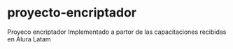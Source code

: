 # proyecto-encriptador
Proyeco encriptador
Implementado a partor de las capacitaciones recibidas en Alura Latam
